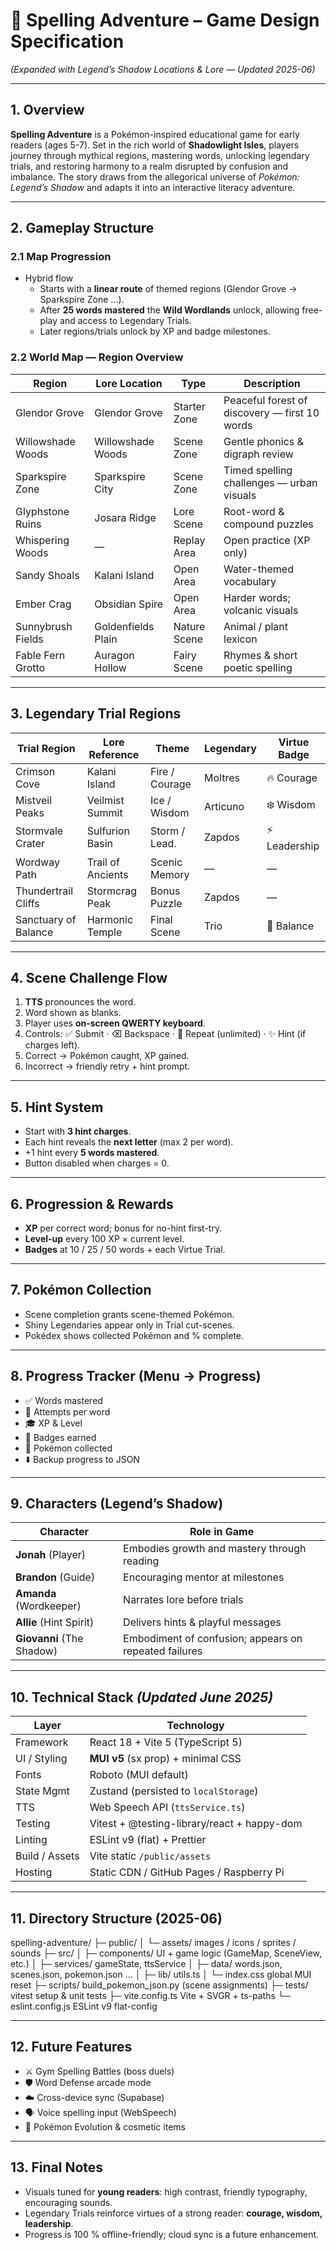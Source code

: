 # 📘 Spelling Adventure – Game Design Specification

_(Expanded with Legend’s Shadow Locations & Lore — Updated 2025-06)_

---

## 1. Overview

**Spelling Adventure** is a Pokémon-inspired educational game for early readers (ages 5-7). Set in the rich world of **Shadowlight Isles**, players journey through mythical regions, mastering words, unlocking legendary trials, and restoring harmony to a realm disrupted by confusion and imbalance. The story draws from the allegorical universe of _Pokémon: Legend’s Shadow_ and adapts it into an interactive literacy adventure.

---

## 2. Gameplay Structure

### 2.1 Map Progression

- Hybrid flow
  - Starts with a **linear route** of themed regions (Glendor Grove → Sparkspire Zone …).
  - After **25 words mastered** the **Wild Wordlands** unlock, allowing free-play and access to Legendary Trials.
  - Later regions/trials unlock by XP and badge milestones.

### 2.2 World Map — Region Overview

| Region            | Lore Location      | Type         | Description                                   |
| ----------------- | ------------------ | ------------ | --------------------------------------------- |
| Glendor Grove     | Glendor Grove      | Starter Zone | Peaceful forest of discovery — first 10 words |
| Willowshade Woods | Willowshade Woods  | Scene Zone   | Gentle phonics & digraph review               |
| Sparkspire Zone   | Sparkspire City    | Scene Zone   | Timed spelling challenges — urban visuals     |
| Glyphstone Ruins  | Josara Ridge       | Lore Scene   | Root-word & compound puzzles                  |
| Whispering Woods  | —                  | Replay Area  | Open practice (XP only)                       |
| Sandy Shoals      | Kalani Island      | Open Area    | Water-themed vocabulary                       |
| Ember Crag        | Obsidian Spire     | Open Area    | Harder words; volcanic visuals                |
| Sunnybrush Fields | Goldenfields Plain | Nature Scene | Animal / plant lexicon                        |
| Fable Fern Grotto | Auragon Hollow     | Fairy Scene  | Rhymes & short poetic spelling                |

---

## 3. Legendary Trial Regions

| Trial Region         | Lore Reference    | Theme          | Legendary | Virtue Badge  |
| -------------------- | ----------------- | -------------- | --------- | ------------- |
| Crimson Cove         | Kalani Island     | Fire / Courage | Moltres   | 🔥 Courage    |
| Mistveil Peaks       | Veilmist Summit   | Ice / Wisdom   | Articuno  | ❄️ Wisdom     |
| Stormvale Crater     | Sulfurion Basin   | Storm / Lead.  | Zapdos    | ⚡ Leadership |
| Wordway Path         | Trail of Ancients | Scenic Memory  | —         | —             |
| Thundertrail Cliffs  | Stormcrag Peak    | Bonus Puzzle   | Zapdos    | —             |
| Sanctuary of Balance | Harmonic Temple   | Final Scene    | Trio      | 🏅 Balance    |

---

## 4. Scene Challenge Flow

1. **TTS** pronounces the word.
2. Word shown as blanks.
3. Player uses **on-screen QWERTY keyboard**.
4. Controls: ✅ Submit · ⌫ Backspace · 🔁 Repeat (unlimited) · ✨ Hint (if charges left).
5. Correct → Pokémon caught, XP gained.
6. Incorrect → friendly retry + hint prompt.

---

## 5. Hint System

- Start with **3 hint charges**.
- Each hint reveals the **next letter** (max 2 per word).
- +1 hint every **5 words mastered**.
- Button disabled when charges = 0.

---

## 6. Progression & Rewards

- **XP** per correct word; bonus for no-hint first-try.
- **Level-up** every 100 XP × current level.
- **Badges** at 10 / 25 / 50 words + each Virtue Trial.

---

## 7. Pokémon Collection

- Scene completion grants scene-themed Pokémon.
- Shiny Legendaries appear only in Trial cut-scenes.
- Pokédex shows collected Pokémon and % complete.

---

## 8. Progress Tracker (Menu → Progress)

- ✅ Words mastered
- 🔁 Attempts per word
- 🎓 XP & Level
- 🏅 Badges earned
- 🎒 Pokémon collected
- ⬇️ Backup progress to JSON

---

## 9. Characters (Legend’s Shadow)

| Character                 | Role in Game                                          |
| ------------------------- | ----------------------------------------------------- |
| **Jonah** (Player)        | Embodies growth and mastery through reading           |
| **Brandon** (Guide)       | Encouraging mentor at milestones                      |
| **Amanda** (Wordkeeper)   | Narrates lore before trials                           |
| **Allie** (Hint Spirit)   | Delivers hints & playful messages                     |
| **Giovanni** (The Shadow) | Embodiment of confusion; appears on repeated failures |

---

## 10. Technical Stack _(Updated June 2025)_

| Layer          | Technology                                  |
| -------------- | ------------------------------------------- |
| Framework      | React 18 + Vite 5 (TypeScript 5)            |
| UI / Styling   | **MUI v5** (sx prop) + minimal CSS          |
| Fonts          | Roboto (MUI default)                        |
| State Mgmt     | Zustand (persisted to `localStorage`)       |
| TTS            | Web Speech API (`ttsService.ts`)            |
| Testing        | Vitest + @testing-library/react + happy-dom |
| Linting        | ESLint v9 (flat) + Prettier                 |
| Build / Assets | Vite static `/public/assets`                |
| Hosting        | Static CDN / GitHub Pages / Raspberry Pi    |

---

## 11. Directory Structure (2025-06)

spelling-adventure/
├─ public/
│ └─ assets/ images / icons / sprites / sounds
├─ src/
│ ├─ components/ UI + game logic (GameMap, SceneView, etc.)
│ ├─ services/ gameState, ttsService
│ ├─ data/ words.json, scenes.json, pokemon.json …
│ ├─ lib/ utils.ts
│ └─ index.css global MUI reset
├─ scripts/ build_pokemon_json.py (scene assignments)
├─ tests/ vitest setup & unit tests
├─ vite.config.ts Vite + SVGR + ts-paths
└─ eslint.config.js ESLint v9 flat-config

---

## 12. Future Features

- ⚔️ Gym Spelling Battles (boss duels)
- 🛡️ Word Defense arcade mode
- ☁️ Cross-device sync (Supabase)
- 🗣️ Voice spelling input (WebSpeech)
- 🌈 Pokémon Evolution & cosmetic items

---

## 13. Final Notes

- Visuals tuned for **young readers**: high contrast, friendly typography, encouraging sounds.
- Legendary Trials reinforce virtues of a strong reader: **courage, wisdom, leadership**.
- Progress is 100 % offline-friendly; cloud sync is a future enhancement.

